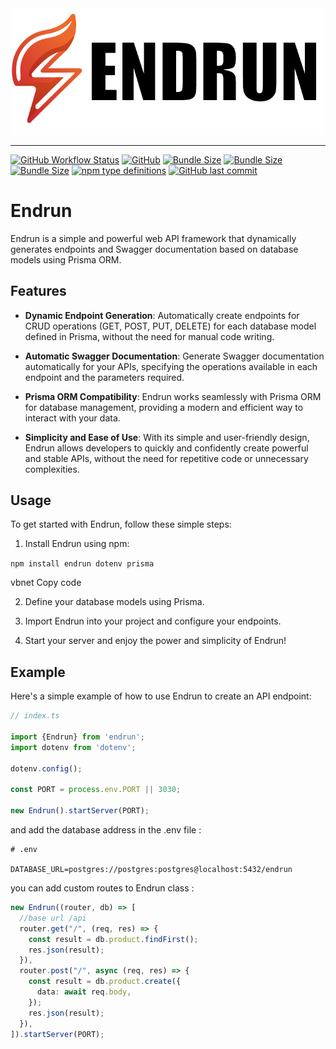 <div align="center">
  <img src="https://raw.githubusercontent.com/MooudMohammady/endrun/master/images/logo.png" width="500" height="auto" alt="Hono"/>
</div>
<hr />

[![GitHub Workflow Status](https://img.shields.io/github/actions/workflow/status/honojs/hono/ci.yml?branch=main)](https://github.com/MooudMohammady/endrun/actions)
[![GitHub](https://img.shields.io/badge/License-MIT-g)](https://github.com/MooudMohammady/endrun/blob/main/LICENSE)
[![Bundle Size](https://img.shields.io/badge/minifide_size-29_kB-blue)](https://)
[![Bundle Size](https://img.shields.io/badge/minzipped_size-8.5_kB-blue)](https://)
[![Bundle Size](https://img.shields.io/bundlephobia/minzip/hono)](https://bundlephobia.com/result?p=hono)
[![npm type definitions](https://img.shields.io/badge/types-TypeScript-blue)](https://github.com/MooudMohammady/endrun/commits/main)
[![GitHub last commit](https://img.shields.io/badge/last_commit-today-g)](https://github.com/MooudMohammady/endrun/commits/main)

# Endrun

Endrun is a simple and powerful web API framework that dynamically generates endpoints and Swagger documentation based on database models using Prisma ORM.

## Features

- **Dynamic Endpoint Generation**: Automatically create endpoints for CRUD operations (GET, POST, PUT, DELETE) for each database model defined in Prisma, without the need for manual code writing.
  
- **Automatic Swagger Documentation**: Generate Swagger documentation automatically for your APIs, specifying the operations available in each endpoint and the parameters required.
  
- **Prisma ORM Compatibility**: Endrun works seamlessly with Prisma ORM for database management, providing a modern and efficient way to interact with your data.

- **Simplicity and Ease of Use**: With its simple and user-friendly design, Endrun allows developers to quickly and confidently create powerful and stable APIs, without the need for repetitive code or unnecessary complexities.
## Usage

To get started with Endrun, follow these simple steps:

1. Install Endrun using npm:

`
npm install endrun dotenv prisma
`

vbnet
Copy code

2. Define your database models using Prisma.

3. Import Endrun into your project and configure your endpoints.

4. Start your server and enjoy the power and simplicity of Endrun!

## Example

Here's a simple example of how to use Endrun to create an API endpoint:

```typescript
// index.ts

import {Endrun} from 'endrun';
import dotenv from 'dotenv';

dotenv.config();

const PORT = process.env.PORT || 3030;

new Endrun().startServer(PORT);
```

and add the database address in the .env file :
```env
# .env

DATABASE_URL=postgres://postgres:postgres@localhost:5432/endrun
```

you can add custom routes to Endrun class : 
```ts
new Endrun((router, db) => [
  //base url /api
  router.get("/", (req, res) => {
    const result = db.product.findFirst();
    res.json(result);
  }),
  router.post("/", async (req, res) => {
    const result = db.product.create({
      data: await req.body,
    });
    res.json(result);
  }),
]).startServer(PORT);
```